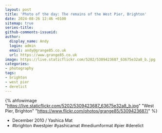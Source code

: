 ```yaml
---
layout: post
title: 'Photo of the day: The remains of the West Pier, Brighton'
date: 2024-08-26 12:46 +0100
sitemap: true
series-title:
github-comments-issueid:
author:
  display_name: Andy
  login: admin
  email: andy@grange85.co.uk
  url: https://www.grange85.co.uk
image: https://live.staticflickr.com/5202/5309423687_63675e32a8_b.jpg
categories:
- photography
tags:
- brighton
- west pier
- derelict
---
```

{% ahfowimage "https://live.staticflickr.com/5202/5309423687_63675e32a8_b.jpg" "West Pier, Brighton" "https://www.flickr.com/photos/grange85/5309423687/" %}

- December 2010 / Yashica Mat
- #brighton #westpier #yashicamat #mediumformat #pier #derelict
